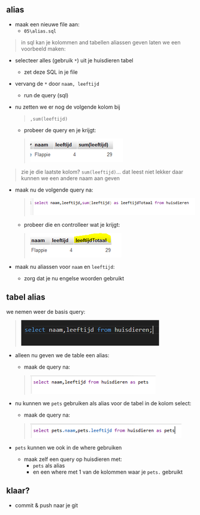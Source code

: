 ## alias

- maak een nieuwe file aan:
    - `05\alias.sql`
    
> in sql kan je kolommen and tabellen aliassen geven
> laten we een voorbeeld maken:
- selecteer alles (gebruik `*`) uit je huisdieren tabel
    - zet deze SQL in je file

- vervang de `*` door `naam, leeftijd`
    - run de query (sql)
- nu zetten we er nog de volgende kolom bij
    > `,sum(leeftijd)`
    - probeer de query en je krijgt:
    > ![](img/sum.PNG)

> zie je die laatste kolom? `sum(leeftijd)`... dat leest niet lekker
> daar kunnen we een andere naam aan geven

- maak nu de volgende query na:
    > ![](img/alias.PNG)
    - probeer die en controlleer wat je krijgt:
    > ![](img/mooienaam.PNG)

- maak nu aliassen voor `naam` en `leeftijd`:
    - zorg dat je nu engelse woorden gebruikt

## tabel alias

we nemen weer de basis query:
>![](img/basic.PNG)
- alleen nu geven we de table een alias:
    - maak de query na:
    > ![](img/pets.PNG)

- nu kunnen we `pets` gebruiken als alias voor de tabel in de kolom select:
    - maak de query na:
    > ![](img/petsdot.PNG)

- `pets` kunnen we ook in de where gebruiken
    - maak zelf een query op huisdieren met:
        - `pets` als alias 
        - en een where met 1 van de kolommen waar je `pets.` gebruikt

## klaar?

- commit & push naar je git